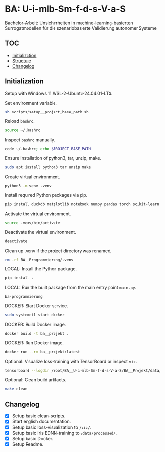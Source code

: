 # BA: U-i-mlb-Sm-f-d-s-V-a-S 

Bachelor-Arbeit: Unsicherheiten in machine-learning-basierten Surrogatmodellen für die szenariobasierte Validierung autonomer Systeme

## TOC

- [Initialization](#initialization)
- [Structure](#structure)
- [Changelog](#changelog)

## Initialization

Setup with Windows 11 WSL-2-Ubuntu-24.04.01-LTS.

Set environment variable.
```bash
sh scripts/setup__project_base_path.sh
```

Reload `bashrc`.
```bash
source ~/.bashrc
```

Inspect `bashrc` manually.
```bash
code ~/.bashrc; echo $PROJECT_BASE_PATH
```

Ensure installation of python3, tar, unzip, make.
```bash
sudo apt install python3 tar unzip make
```

Create virtual environment.
```bash
python3 -m venv .venv
```

Install required Python packages via pip.
```bash
pip install duckdb matplotlib notebook numpy pandas torch scikit-learn scipy tensorflow torchvision
```

Activate the virtual environment.
```bash
source .venv/bin/activate
```

Deactivate the virtual environment.
```bash
deactivate
```

Clean up .venv if the project directory was renamed.
```bash
rm -rf BA__Programmierung/.venv
```

LOCAL: Install the Python package.
```bash
pip install .
```

LOCAL: Run the built package from the main entry point `main.py`.
```bash
ba-programmierung
```

DOCKER: Start Docker service. 
```bash
sudo systemctl start docker
```

DOCKER: Build Docker image.
```bash
docker build -t ba__projekt .
```

DOCKER: Run Docker image.
```bash
docker run --rm ba__projekt:latest
```

Optional: Visualize loss-training with TensorBoard or inspect `viz`.
```bash
tensorboard --logdir /root/BA__U-i-mlb-Sm-f-d-s-V-a-S/BA__Projekt/data/processed/; http://localhost:6006
```

Optional: Clean build artifacts.
```bash
make clean
```

## Changelog
- [x] Setup basic clean-scripts.
- [x] Start english documentation.
- [x] Setup basic loss-visualization to `/viz/`.
- [x] Setup basic iris EDNN-training to `/data/processed/`.
- [x] Setup basic Docker.
- [x] Setup Readme.